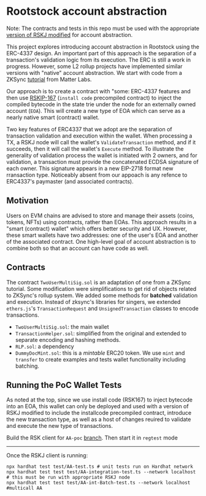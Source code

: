# Rootstock account abstraction

Note: The contracts and tests in this repo must be used with the appropriate [version of RSKJ modified](https://github.com/rsksmart/rskj/tree/AA-poc) for account abstraction.

This project explores introducing account abstraction in Rootstock using the ERC-4337 design. An important part of this approach
is the separation of a transaction's validation logic from its execution. The ERC is still a work in progress. However, some 
L2 rollup projects have implemented similar versions with "native" account abstraction. We start with code from a ZKSync [tutorial](https://github.com/matter-labs/custom-aa-tutorial) from Matter Labs.

Our approach is to create a contract with "some: ERC-4337 features and then use [RSKIP-167](https://github.com/rsksmart/RSKIPs/blob/master/IPs/RSKIP167.md) (`install code` precompiled contract)
to inject the compiled bytecode in the state trie under the node for an externally owned account (`EOA`). This will create a new type of EOA which can serve as a nearly native smart (contract) wallet.

Two key features of ERC4337 that we adopt are the separation of transaction validation and execution within the wallet. When processing a TX, a RSKJ node will call the wallet's `ValidateTransaction` method, and if it succeeds, then it will call the wallet's `Execute` method. To illustrate the generality of validation process the wallet is initiated with 2 owners, and for validation, a transaction must provide the concatenated ECDSA signature of each owner. This signature appears in a new EIP-2718 format new rransaction type. Noticeably absent from our appoach is any refence to ERC4337's paymaster (and associated contracts). 


## Motivation
Users on EVM chains are advised to store and manage their assets (coins, tokens, NFTs) using contracts, rather than EOAs. This 
approach results in a "smart (contract) wallet" which offers better security and UX. However, these smart wallets have two 
addresses: one of the user's EOA and another of the associated contract. One high-level goal of account abstraction is to 
combine both so that an account can have code as well.

## Contracts
The contract `TwoUserMultiSig.sol` is an adaptation of one from a ZKSync tutorial. Some modification were simplifications to get rid of objects related to ZKSync's rollup system. We added some methods for **batched** validation and execution. Instead of zksync's libraries for singers, we extended `ethers.js`'s  `TransactionRequest` and `UnsignedTransaction` classes to encode transactions.

- `TwoUserMultiSig.sol`: the main wallet
- `TransactionHelper.sol`: simplified from the original and extended to separate encoding and hashing methods.
- `RLP.sol`: a dependency
- `DummyDocMint.sol`: this is a *mintable* ERC20 token. We use `mint` and `transfer` to create examples and tests wallet functionality including batching. 

## Running the PoC Wallet Tests

As noted at the top, since we use install code (RSK167) to inject bytecode into an EOA, this wallet can only be deployed and used with a version of RSKJ modified to include the installcode precompiled contract, introduce  the new transaction type, as well as a host of changes reuired to validate and execute the new type of transactions. 

Build the RSK client for `AA-poc` [branch](https://github.com/rsksmart/rskj/tree/AA-poc). Then start it in `regtest` mode

---

Once the RSKJ client is running:

```shell
npx hardhat test test/AA-test.ts # unit tests run on Hardhat network
npx hardhat test test test/AA-integration-test.ts --network localhost # this must be run with appropriate RSKJ node
npx hardhat test test test/AA-int-Batch-test.ts --network localhost #multicall AA 
```
